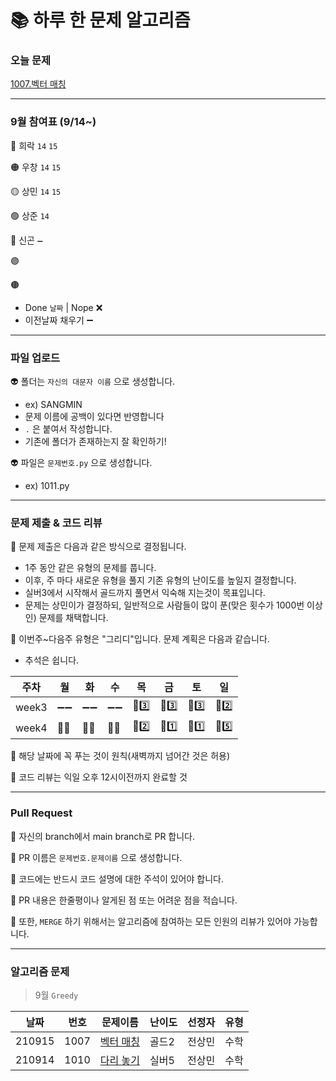 # 📚 하루 한 문제 알고리즘
### 오늘 문제
[1007.벡터 매칭](https://www.acmicpc.net/problem/1007)

---
### 9월 참여표 (9/14~)
🔴 희락 `14` `15`

🟠 우창 `14` `15`

🟡 상민 `14` `15`

🟢 상준 `14`

🔵 신곤 `➖`

🟣 

🟤  

* Done `날짜` | Nope ❌
* 이전날짜 채우기 ➖

---
### 파일 업로드
👽 폴더는 `자신의 대문자 이름` 으로 생성합니다.
* ex) SANGMIN
* 문제 이름에 공백이 있다면 반영합니다
* `.` 은 붙여서 작성합니다.
* 기존에 폴더가 존재하는지 잘 확인하기!

👽 파일은 `문제번호.py` 으로 생성합니다.
* ex) 1011.py 

---
### 문제 제출 & 코드 리뷰
👻 문제 제출은 다음과 같은 방식으로 결정됩니다.
* 1주 동안 같은 유형의 문제를 풉니다.
* 이후, 주 마다 새로운 유형을 풀지 기존 유형의 난이도를 높일지 결정합니다.
* 실버3에서 시작해서 골드까지 풀면서 익숙해 지는것이 목표입니다.
* 문제는 상민이가 결정하되, 일반적으로 사람들이 많이 푼(맞은 횟수가 1000번 이상인) 문제를 채택합니다.

👻 이번주~다음주 유형은 "그리디"입니다. 문제 계획은 다음과 같습니다.
* 추석은 쉽니다.

|주차|월|화|수|목|금|토|일|
|---|---|---|---|---|---|---|---|
|week3|➖➖|➖➖|➖➖|🥈3️⃣|🥈3️⃣|🥈3️⃣|🥈2️⃣|
|week4|🚗🚗|🚗🚗|🚗🚗|🥈2️⃣|🥈1️⃣|🥈1️⃣|🥇5️⃣|


👻 해당 날짜에 꼭 푸는 것이 원칙(새벽까지 넘어간 것은 허용)

👻 코드 리뷰는 익일 오후 12시이전까지 완료할 것

---
### Pull Request
🤖 자신의 branch에서 main branch로 PR 합니다.

🤖 PR 이름은 `문제번호.문제이름` 으로 생성합니다.  

🤖 코드에는 반드시 코드 설명에 대한 주석이 있어야 합니다.

🤖 PR 내용은 한줄평이나 알게된 점 또는 어려운 점을 적습니다.

🤖 또한, `MERGE` 하기 위해서는 알고리즘에 참여하는 모든 인원의 리뷰가 있어야 가능합니다.

---
### 알고리즘 문제
> 9월 `Greedy`

|날짜|번호|문제이름|난이도|선정자|유형|
|------|---|---|---|---|---|
|210915|1007|[벡터 매칭](https://www.acmicpc.net/problem/1007)|골드2|전상민|수학|
|210914|1010|[다리 놓기](https://www.acmicpc.net/problem/1010)|실버5|전상민|수학|

